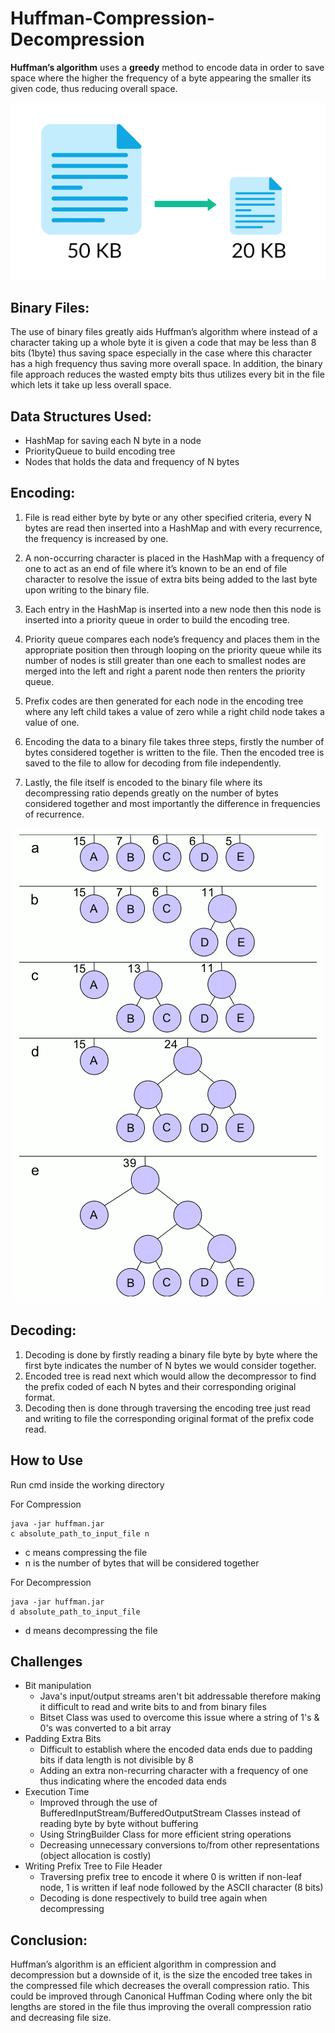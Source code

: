 # Huffman-Compression-Decompression
**Huffman’s algorithm** uses a **greedy** method to encode data in order to save space where the higher the frequency of a byte appearing the smaller its given code, thus reducing overall space.
<p align="center"><img src="src/images/compression.png"></p>

## Binary Files:
The use of binary files greatly aids Huffman’s algorithm where instead of a character taking up a whole byte it is given a code that may be less than 8 bits (1byte) thus saving space especially in the case where this character has a high frequency thus saving more overall space. In addition, the binary file approach reduces the wasted empty bits thus utilizes every bit in the file which lets it take up less overall space.
## Data Structures Used:
- HashMap for saving each N byte in a node
- PriorityQueue to build encoding tree
- Nodes that holds the data and frequency of N bytes
## Encoding:
1. File is read either byte by byte or any other specified criteria, every N bytes are read then inserted into a HashMap and with every recurrence, the frequency is increased by one.

2. A non-occurring character is placed in the HashMap with a frequency of one to act as an end of file where it’s known to be an end of file character to resolve the issue of extra bits being added to the last byte upon writing to the binary file.

3. Each entry in the HashMap is inserted into a new node then this node is inserted into a priority queue in order to build the encoding tree.

4. Priority queue compares each node’s frequency and places them in the appropriate position then through looping on the priority queue while its number of nodes is still greater than one each to smallest nodes are merged into the left and right a parent node then renters the priority queue.

5. Prefix codes are then generated for each node in the encoding tree where any left child takes a value of zero while a right child node takes a value of one.

6. Encoding the data to a binary file takes three steps, firstly the number of bytes considered together is written to the file. Then the encoded tree is saved to the file to allow for decoding from file independently. 

7. Lastly, the file itself is encoded to the binary file where its decompressing ratio depends greatly on the number of bytes considered together and most importantly the difference in frequencies of recurrence.

<p align="center"><img src="src/images/prefixTree.png"></p>

## Decoding:
1. Decoding is done by firstly reading a binary file byte by byte where the first byte indicates the number of N bytes we would consider together. 
2. Encoded tree is read next which would allow the decompressor to find the prefix coded of each N bytes and their corresponding original format. 
3. Decoding then is done through traversing the encoding tree just read and writing to file the corresponding original format of the prefix code read.

## How to Use
Run cmd inside the working directory

For Compression
```
java -jar huffman.jar 
c absolute_path_to_input_file n
```
- c means compressing the file
- n is the number of bytes that will be considered together

For Decompression
```
java -jar huffman.jar 
d absolute_path_to_input_file
```
- d means decompressing the file

## Challenges
- Bit manipulation
  - Java's input/output streams aren't bit addressable therefore making it difficult to read and write bits to and from binary files
  - Bitset Class was used to overcome this issue where a string of 1's & 0's was converted to a bit array
- Padding Extra Bits 
  - Difficult to establish where the encoded data ends due to padding bits if data length is not divisible by 8
  - Adding an extra non-recurring character with a frequency of one thus indicating where the encoded data ends
- Execution Time
  - Improved through the use of BufferedInputStream/BufferedOutputStream Classes instead of reading byte by byte without buffering
  - Using StringBuilder Class for more efficient string operations
  - Decreasing unnecessary conversions to/from other representations (object allocation is costly)
- Writing Prefix Tree to File Header
  - Traversing prefix tree to encode it where 0 is written if non-leaf node, 1 is written if leaf node followed by the ASCII character (8 bits)
  - Decoding is done respectively to build tree again when decompressing

## Conclusion:
Huffman’s algorithm is an efficient algorithm in compression and decompression but a downside of it, is the size the encoded tree takes in the compressed file which decreases the overall compression ratio. This could be improved through Canonical Huffman Coding where only the bit lengths are stored in the file thus improving the overall compression ratio and decreasing file size.

